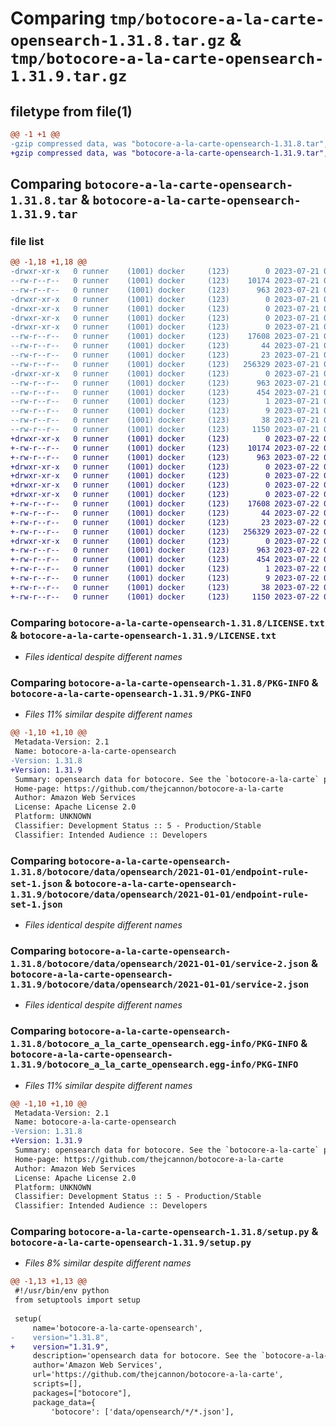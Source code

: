 # Comparing `tmp/botocore-a-la-carte-opensearch-1.31.8.tar.gz` & `tmp/botocore-a-la-carte-opensearch-1.31.9.tar.gz`

## filetype from file(1)

```diff
@@ -1 +1 @@
-gzip compressed data, was "botocore-a-la-carte-opensearch-1.31.8.tar", last modified: Fri Jul 21 01:21:40 2023, max compression
+gzip compressed data, was "botocore-a-la-carte-opensearch-1.31.9.tar", last modified: Sat Jul 22 01:20:41 2023, max compression
```

## Comparing `botocore-a-la-carte-opensearch-1.31.8.tar` & `botocore-a-la-carte-opensearch-1.31.9.tar`

### file list

```diff
@@ -1,18 +1,18 @@
-drwxr-xr-x   0 runner    (1001) docker     (123)        0 2023-07-21 01:21:40.183268 botocore-a-la-carte-opensearch-1.31.8/
--rw-r--r--   0 runner    (1001) docker     (123)    10174 2023-07-21 01:21:39.000000 botocore-a-la-carte-opensearch-1.31.8/LICENSE.txt
--rw-r--r--   0 runner    (1001) docker     (123)      963 2023-07-21 01:21:40.183268 botocore-a-la-carte-opensearch-1.31.8/PKG-INFO
-drwxr-xr-x   0 runner    (1001) docker     (123)        0 2023-07-21 01:21:40.183268 botocore-a-la-carte-opensearch-1.31.8/botocore/
-drwxr-xr-x   0 runner    (1001) docker     (123)        0 2023-07-21 01:21:40.183268 botocore-a-la-carte-opensearch-1.31.8/botocore/data/
-drwxr-xr-x   0 runner    (1001) docker     (123)        0 2023-07-21 01:21:40.183268 botocore-a-la-carte-opensearch-1.31.8/botocore/data/opensearch/
-drwxr-xr-x   0 runner    (1001) docker     (123)        0 2023-07-21 01:21:40.183268 botocore-a-la-carte-opensearch-1.31.8/botocore/data/opensearch/2021-01-01/
--rw-r--r--   0 runner    (1001) docker     (123)    17608 2023-07-21 01:21:06.000000 botocore-a-la-carte-opensearch-1.31.8/botocore/data/opensearch/2021-01-01/endpoint-rule-set-1.json
--rw-r--r--   0 runner    (1001) docker     (123)       44 2023-07-21 01:21:06.000000 botocore-a-la-carte-opensearch-1.31.8/botocore/data/opensearch/2021-01-01/examples-1.json
--rw-r--r--   0 runner    (1001) docker     (123)       23 2023-07-21 01:21:06.000000 botocore-a-la-carte-opensearch-1.31.8/botocore/data/opensearch/2021-01-01/paginators-1.json
--rw-r--r--   0 runner    (1001) docker     (123)   256329 2023-07-21 01:21:06.000000 botocore-a-la-carte-opensearch-1.31.8/botocore/data/opensearch/2021-01-01/service-2.json
-drwxr-xr-x   0 runner    (1001) docker     (123)        0 2023-07-21 01:21:40.183268 botocore-a-la-carte-opensearch-1.31.8/botocore_a_la_carte_opensearch.egg-info/
--rw-r--r--   0 runner    (1001) docker     (123)      963 2023-07-21 01:21:40.000000 botocore-a-la-carte-opensearch-1.31.8/botocore_a_la_carte_opensearch.egg-info/PKG-INFO
--rw-r--r--   0 runner    (1001) docker     (123)      454 2023-07-21 01:21:40.000000 botocore-a-la-carte-opensearch-1.31.8/botocore_a_la_carte_opensearch.egg-info/SOURCES.txt
--rw-r--r--   0 runner    (1001) docker     (123)        1 2023-07-21 01:21:40.000000 botocore-a-la-carte-opensearch-1.31.8/botocore_a_la_carte_opensearch.egg-info/dependency_links.txt
--rw-r--r--   0 runner    (1001) docker     (123)        9 2023-07-21 01:21:40.000000 botocore-a-la-carte-opensearch-1.31.8/botocore_a_la_carte_opensearch.egg-info/top_level.txt
--rw-r--r--   0 runner    (1001) docker     (123)       38 2023-07-21 01:21:40.183268 botocore-a-la-carte-opensearch-1.31.8/setup.cfg
--rw-r--r--   0 runner    (1001) docker     (123)     1150 2023-07-21 01:21:39.000000 botocore-a-la-carte-opensearch-1.31.8/setup.py
+drwxr-xr-x   0 runner    (1001) docker     (123)        0 2023-07-22 01:20:41.973180 botocore-a-la-carte-opensearch-1.31.9/
+-rw-r--r--   0 runner    (1001) docker     (123)    10174 2023-07-22 01:20:41.000000 botocore-a-la-carte-opensearch-1.31.9/LICENSE.txt
+-rw-r--r--   0 runner    (1001) docker     (123)      963 2023-07-22 01:20:41.973180 botocore-a-la-carte-opensearch-1.31.9/PKG-INFO
+drwxr-xr-x   0 runner    (1001) docker     (123)        0 2023-07-22 01:20:41.973180 botocore-a-la-carte-opensearch-1.31.9/botocore/
+drwxr-xr-x   0 runner    (1001) docker     (123)        0 2023-07-22 01:20:41.973180 botocore-a-la-carte-opensearch-1.31.9/botocore/data/
+drwxr-xr-x   0 runner    (1001) docker     (123)        0 2023-07-22 01:20:41.973180 botocore-a-la-carte-opensearch-1.31.9/botocore/data/opensearch/
+drwxr-xr-x   0 runner    (1001) docker     (123)        0 2023-07-22 01:20:41.973180 botocore-a-la-carte-opensearch-1.31.9/botocore/data/opensearch/2021-01-01/
+-rw-r--r--   0 runner    (1001) docker     (123)    17608 2023-07-22 01:20:09.000000 botocore-a-la-carte-opensearch-1.31.9/botocore/data/opensearch/2021-01-01/endpoint-rule-set-1.json
+-rw-r--r--   0 runner    (1001) docker     (123)       44 2023-07-22 01:20:09.000000 botocore-a-la-carte-opensearch-1.31.9/botocore/data/opensearch/2021-01-01/examples-1.json
+-rw-r--r--   0 runner    (1001) docker     (123)       23 2023-07-22 01:20:09.000000 botocore-a-la-carte-opensearch-1.31.9/botocore/data/opensearch/2021-01-01/paginators-1.json
+-rw-r--r--   0 runner    (1001) docker     (123)   256329 2023-07-22 01:20:09.000000 botocore-a-la-carte-opensearch-1.31.9/botocore/data/opensearch/2021-01-01/service-2.json
+drwxr-xr-x   0 runner    (1001) docker     (123)        0 2023-07-22 01:20:41.973180 botocore-a-la-carte-opensearch-1.31.9/botocore_a_la_carte_opensearch.egg-info/
+-rw-r--r--   0 runner    (1001) docker     (123)      963 2023-07-22 01:20:41.000000 botocore-a-la-carte-opensearch-1.31.9/botocore_a_la_carte_opensearch.egg-info/PKG-INFO
+-rw-r--r--   0 runner    (1001) docker     (123)      454 2023-07-22 01:20:41.000000 botocore-a-la-carte-opensearch-1.31.9/botocore_a_la_carte_opensearch.egg-info/SOURCES.txt
+-rw-r--r--   0 runner    (1001) docker     (123)        1 2023-07-22 01:20:41.000000 botocore-a-la-carte-opensearch-1.31.9/botocore_a_la_carte_opensearch.egg-info/dependency_links.txt
+-rw-r--r--   0 runner    (1001) docker     (123)        9 2023-07-22 01:20:41.000000 botocore-a-la-carte-opensearch-1.31.9/botocore_a_la_carte_opensearch.egg-info/top_level.txt
+-rw-r--r--   0 runner    (1001) docker     (123)       38 2023-07-22 01:20:41.973180 botocore-a-la-carte-opensearch-1.31.9/setup.cfg
+-rw-r--r--   0 runner    (1001) docker     (123)     1150 2023-07-22 01:20:41.000000 botocore-a-la-carte-opensearch-1.31.9/setup.py
```

### Comparing `botocore-a-la-carte-opensearch-1.31.8/LICENSE.txt` & `botocore-a-la-carte-opensearch-1.31.9/LICENSE.txt`

 * *Files identical despite different names*

### Comparing `botocore-a-la-carte-opensearch-1.31.8/PKG-INFO` & `botocore-a-la-carte-opensearch-1.31.9/PKG-INFO`

 * *Files 11% similar despite different names*

```diff
@@ -1,10 +1,10 @@
 Metadata-Version: 2.1
 Name: botocore-a-la-carte-opensearch
-Version: 1.31.8
+Version: 1.31.9
 Summary: opensearch data for botocore. See the `botocore-a-la-carte` package for more info.
 Home-page: https://github.com/thejcannon/botocore-a-la-carte
 Author: Amazon Web Services
 License: Apache License 2.0
 Platform: UNKNOWN
 Classifier: Development Status :: 5 - Production/Stable
 Classifier: Intended Audience :: Developers
```

### Comparing `botocore-a-la-carte-opensearch-1.31.8/botocore/data/opensearch/2021-01-01/endpoint-rule-set-1.json` & `botocore-a-la-carte-opensearch-1.31.9/botocore/data/opensearch/2021-01-01/endpoint-rule-set-1.json`

 * *Files identical despite different names*

### Comparing `botocore-a-la-carte-opensearch-1.31.8/botocore/data/opensearch/2021-01-01/service-2.json` & `botocore-a-la-carte-opensearch-1.31.9/botocore/data/opensearch/2021-01-01/service-2.json`

 * *Files identical despite different names*

### Comparing `botocore-a-la-carte-opensearch-1.31.8/botocore_a_la_carte_opensearch.egg-info/PKG-INFO` & `botocore-a-la-carte-opensearch-1.31.9/botocore_a_la_carte_opensearch.egg-info/PKG-INFO`

 * *Files 11% similar despite different names*

```diff
@@ -1,10 +1,10 @@
 Metadata-Version: 2.1
 Name: botocore-a-la-carte-opensearch
-Version: 1.31.8
+Version: 1.31.9
 Summary: opensearch data for botocore. See the `botocore-a-la-carte` package for more info.
 Home-page: https://github.com/thejcannon/botocore-a-la-carte
 Author: Amazon Web Services
 License: Apache License 2.0
 Platform: UNKNOWN
 Classifier: Development Status :: 5 - Production/Stable
 Classifier: Intended Audience :: Developers
```

### Comparing `botocore-a-la-carte-opensearch-1.31.8/setup.py` & `botocore-a-la-carte-opensearch-1.31.9/setup.py`

 * *Files 8% similar despite different names*

```diff
@@ -1,13 +1,13 @@
 #!/usr/bin/env python
 from setuptools import setup
 
 setup(
     name='botocore-a-la-carte-opensearch',
-    version="1.31.8",
+    version="1.31.9",
     description='opensearch data for botocore. See the `botocore-a-la-carte` package for more info.',
     author='Amazon Web Services',
     url='https://github.com/thejcannon/botocore-a-la-carte',
     scripts=[],
     packages=["botocore"],
     package_data={
         'botocore': ['data/opensearch/*/*.json'],
```

